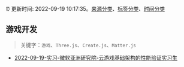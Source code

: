 :alarm_clock: 更新时间: 2022-09-19 10:17:35。[来源分类](../README.md)、[标签分类](../TAGS.md)、[时间分类](../TIMELINE.md)

## 游戏开发


> 关键字：`游戏`、`Three.js`、`Create.js`、`Matter.js`



- [2022-09-19-实习-微软亚洲研究院-云游戏基础架构的性能验证实习生](https://www.v2ex.com/t/881296) 